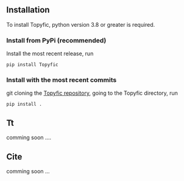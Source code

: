 ## Installation

To install Topyfic, python version 3.8 or greater is required.

### Install from PyPi (recommended)
Install the most recent release, run

`pip install Topyfic`

### Install with the most recent commits
git cloning the [Topyfic repository](https://github.com/mortazavilab/Topyfic), going to the Topyfic directory, run

`pip install .`

## Tt

comming soon ....

## Cite

comming soon ...
